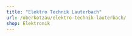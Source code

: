 ```yaml
---
title: "Elektro Technik Lauterbach"
url: /oberkotzau/elektro-technik-lauterbach/
shop: Elektronik
---
```

